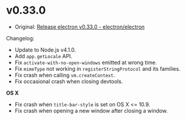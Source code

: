 # v0.33.0

* Original: [Release electron v0.33.0 - electron/electron](https://github.com/electron/electron/releases/tag/v0.33.0)

Changelog:

* Update to Node.js v4.1.0.
* Add `app.getLocale` API.
* Fix `activate-with-no-open-windows` emitted at wrong time.
* Fix `mimeType` not working in `registerStringProtocol` and its families.
* Fix crash when calling `vm.createContext`.
* Fix occasional crash when closing devtools.

**OS X**

* Fix crash when `title-bar-style` is set on OS X <= 10.9.
* Fix crash when opening a new window after closing a window.
